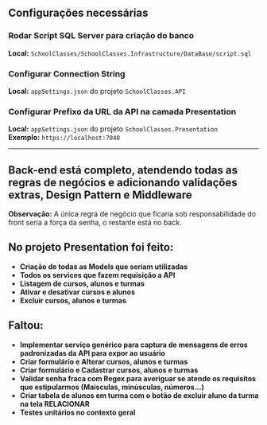 ## **Configurações necessárias**

### **Rodar Script SQL Server para criação do banco**
**Local:** `SchoolClasses/SchoolClasses.Infrastructure/DataBase/script.sql`

### **Configurar Connection String**
**Local:** `appSettings.json` do projeto `SchoolClasses.API`

### **Configurar Prefixo da URL da API na camada Presentation**
**Local:** `appSettings.json` do projeto `SchoolClasses.Presentation`  
**Exemplo:** `https://localhost:7040`

---

## **Back-end está completo, atendendo todas as regras de negócios e adicionando validações extras, Design Pattern e Middleware**

**Observação:** A única regra de negócio que ficaria sob responsabilidade do front seria a força da senha, o restante está no back.

## **No projeto Presentation foi feito:**

- **Criação de todas as Models que seriam utilizadas**
- **Todos os services que fazem requisição a API**
- **Listagem de cursos, alunos e turmas**
- **Ativar e desativar cursos e alunos**
- **Excluir cursos, alunos e turmas**

## **Faltou:**

- **Implementar serviço genérico para captura de mensagens de erros padronizadas da API para expor ao usuário**
- **Criar formulário e Alterar cursos, alunos e turmas**
- **Criar formulário e Cadastrar cursos, alunos e turmas**
- **Validar senha fraca com Regex para averiguar se atende os requisitos que estipularmos (Maisculas, minúsculas, números...)**
- **Criar tabela de alunos em turma com o botão de excluir aluno da turma na tela RELACIONAR**
- **Testes unitários no contexto geral**
